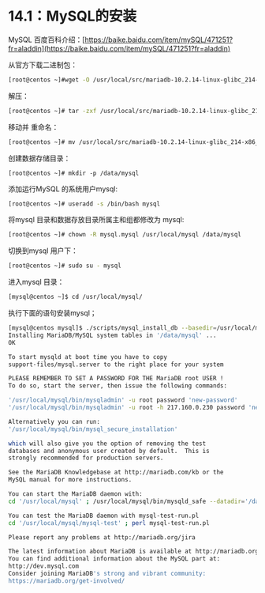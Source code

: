 # 14.1：MySQL的安装

MySQL 百度百科介绍：[https://baike.baidu.com/item/mySQL/471251?fr=aladdin](https://baike.baidu.com/item/mySQL/471251?fr=aladdin)

从官方下载二进制包：

```bash
[root@centos ~]#wget -O /usr/local/src/mariadb-10.2.14-linux-glibc_214-x86_64.tar.gz http://mariadb.melbourneitmirror.net//mariadb-10.2.14/bintar-linux-glibc_214-x86_64/mariadb-10.2.14-linux-glibc_214-x86_64.tar.gz
```

解压：

```bash
[root@centos ~]# tar -zxf /usr/local/src/mariadb-10.2.14-linux-glibc_214-x86_64.tar.gz -C /usr/local/src/
```

移动并 重命名：

```bash
[root@centos ~]# mv /usr/local/src/mariadb-10.2.14-linux-glibc_214-x86_64 /usr/local/mysql
```

创建数据存储目录：

```text
[root@centos ~]# mkdir -p /data/mysql
```

添加运行MySQL 的系统用户mysql:

```bash
[root@centos ~]# useradd -s /bin/bash mysql
```

将mysql 目录和数据存放目录所属主和组都修改为 mysql:

```bash
[root@centos ~]# chown -R mysql.mysql /usr/local/mysql /data/mysql
```

切换到mysql 用户下：

```bash
[root@centos ~]# sudo su - mysql
```

进入mysql 目录：

```bash
[mysql@centos ~]$ cd /usr/local/mysql/
```

执行下面的语句安装mysql；

```bash
[mysql@centos mysql]$ ./scripts/mysql_install_db --basedir=/usr/local/mysql --datadir=/data/mysql --skip-name-resolve --user=mysql
Installing MariaDB/MySQL system tables in '/data/mysql' ...
OK

To start mysqld at boot time you have to copy
support-files/mysql.server to the right place for your system

PLEASE REMEMBER TO SET A PASSWORD FOR THE MariaDB root USER !
To do so, start the server, then issue the following commands:

'/usr/local/mysql/bin/mysqladmin' -u root password 'new-password'
'/usr/local/mysql/bin/mysqladmin' -u root -h 217.160.0.230 password 'new-password'

Alternatively you can run:
'/usr/local/mysql/bin/mysql_secure_installation'

which will also give you the option of removing the test
databases and anonymous user created by default.  This is
strongly recommended for production servers.

See the MariaDB Knowledgebase at http://mariadb.com/kb or the
MySQL manual for more instructions.

You can start the MariaDB daemon with:
cd '/usr/local/mysql' ; /usr/local/mysql/bin/mysqld_safe --datadir='/data/mysql'

You can test the MariaDB daemon with mysql-test-run.pl
cd '/usr/local/mysql/mysql-test' ; perl mysql-test-run.pl

Please report any problems at http://mariadb.org/jira

The latest information about MariaDB is available at http://mariadb.org/.
You can find additional information about the MySQL part at:
http://dev.mysql.com
Consider joining MariaDB's strong and vibrant community:
https://mariadb.org/get-involved/
```

